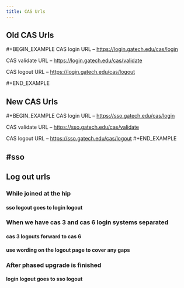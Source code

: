 ```yaml
---
title: CAS Urls
---
```


## Old CAS Urls
#+BEGIN_EXAMPLE
CAS login URL – https://login.gatech.edu/cas/login 

CAS validate URL – https://login.gatech.edu/cas/validate 

CAS logout URL – https://login.gatech.edu/cas/logout

#+END_EXAMPLE
## New CAS Urls
#+BEGIN_EXAMPLE
CAS login URL – https://sso.gatech.edu/cas/login 

CAS validate URL – https://sso.gatech.edu/cas/validate 

CAS logout URL – https://sso.gatech.edu/cas/logout
#+END_EXAMPLE
## #sso
## Log out urls
### While joined at the hip
#### sso logout goes to login logout
### When we have cas 3 and cas 6 login systems separated
#### cas 3 logouts forward to cas 6
#### use wording on the logout page to cover any gaps
### After phased upgrade is finished
#### login logout goes to sso logout

